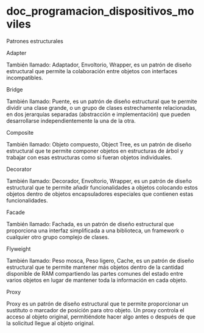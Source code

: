 # doc_programacion_dispositivos_moviles

Patrones estructurales

Adapter

También llamado: Adaptador, Envoltorio, Wrapper, es un patrón de diseño estructural que permite la colaboración entre objetos con interfaces incompatibles.

Bridge

También llamado: Puente, es un patrón de diseño estructural que te permite dividir una clase grande, o un grupo de clases estrechamente relacionadas, en dos jerarquías separadas (abstracción e implementación) que pueden desarrollarse independientemente la una de la otra.

Composite

También llamado: Objeto compuesto, Object Tree, es un patrón de diseño estructural que te permite componer objetos en estructuras de árbol y trabajar con esas estructuras como si fueran objetos individuales.

Decorator

También llamado: Decorador, Envoltorio, Wrapper, es un patrón de diseño estructural que te permite añadir funcionalidades a objetos colocando estos objetos dentro de objetos encapsuladores especiales que contienen estas funcionalidades.

Facade

También llamado: Fachada, es un patrón de diseño estructural que proporciona una interfaz simplificada a una biblioteca, un framework o cualquier otro grupo complejo de clases.

Flyweight

También llamado: Peso mosca, Peso ligero, Cache, es un patrón de diseño estructural que te permite mantener más objetos dentro de la cantidad disponible de RAM compartiendo las partes comunes del estado entre varios objetos en lugar de mantener toda la información en cada objeto.

Proxy

Proxy es un patrón de diseño estructural que te permite proporcionar un sustituto o marcador de posición para otro objeto. Un proxy controla el acceso al objeto original, permitiéndote hacer algo antes o después de que la solicitud llegue al objeto original.
